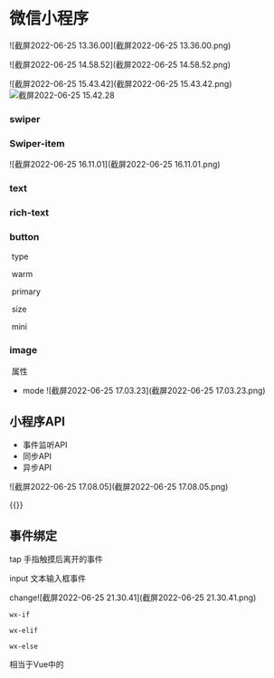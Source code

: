 # 微信小程序

![截屏2022-06-25 13.36.00](截屏2022-06-25 13.36.00.png)

![截屏2022-06-25 14.58.52](截屏2022-06-25 14.58.52.png)

![截屏2022-06-25 15.43.42](截屏2022-06-25 15.43.42.png)![截屏2022-06-25 15.42.28]()



### swiper

### Swiper-item

![截屏2022-06-25 16.11.01](截屏2022-06-25 16.11.01.png)

### text

### rich-text



### button

​	type 

​		warm

​		primary

​	size

​		mini

### image

​		属性

- mode		![截屏2022-06-25 17.03.23](截屏2022-06-25 17.03.23.png)

## 小程序API

- 事件监听API
- 同步API
- 异步API

![截屏2022-06-25 17.08.05](截屏2022-06-25 17.08.05.png)





{{}}



## 事件绑定

tap 手指触摸后离开的事件

input 文本输入框事件

change![截屏2022-06-25 21.30.41](截屏2022-06-25 21.30.41.png)

`wx-if`

`wx-elif`

`wx-else`

<block> 相当于Vue中的<template>

`hiden="{{true}}"` 切换样式

`wx-for`

`wx-for-index`

`wx-for-item`

`wx-key`





```js
  "enablePullDownRefresh": true //开启下拉刷新
    "backgroundColor": "#bfa",//下拉刷新背景颜色
"backgroundTextStyle":"dark",//下拉loading颜色
      "onReachBottomDistance": 50//设置上拉触底的距离
```

![截屏2022-06-26 00.07.07](截屏2022-06-26 00.07.07.png)

list![截屏2022-06-26 00.21.30](截屏2022-06-26 00.21.30.png)